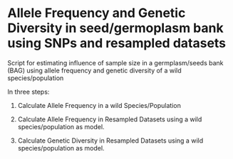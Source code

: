 # Allele Frequency and Genetic Diversity in seed/germoplasm bank using SNPs and resampled datasets
Script for estimating influence of sample size in a germplasm/seeds bank (BAG) using allele frequency and genetic diversity of a wild species/population

In three steps:

1. Calculate Allele Frequency in a wild Species/Population

2. Calculate Allele Frequency in Resampled Datasets using a wild species/population as model.

3. Calculate Genetic Diversity in Resampled Datasets using a wild species/population as model.
